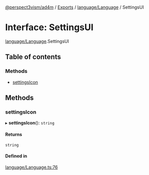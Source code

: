 [@perspect3vism/ad4m](../README.md) / [Exports](../modules.md) / [language/Language](../modules/language_Language.md) / SettingsUI

# Interface: SettingsUI

[language/Language](../modules/language_Language.md).SettingsUI

## Table of contents

### Methods

- [settingsIcon](language_Language.SettingsUI.md#settingsicon)

## Methods

### settingsIcon

▸ **settingsIcon**(): `string`

#### Returns

`string`

#### Defined in

[language/Language.ts:76](https://github.com/perspect3vism/ad4m-executor/blob/5a19b63d/core/src/language/Language.ts#L76)
